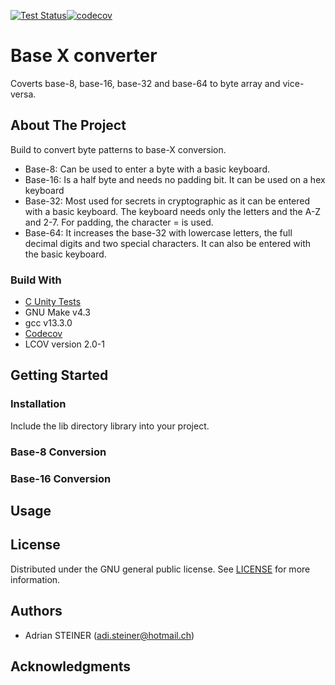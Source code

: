 [![Test Status](https://github.com/steinerAdi/baseX-Converter/actions/workflows/ci.yml/badge.svg)](https://github.com/steinerAdi/baseX-Converter/actions/workflows/ci.yml)[![codecov](https://codecov.io/gh/steinerAdi/baseX-Converter/graph/badge.svg?token=NNY8ENLEP7)](https://codecov.io/gh/steinerAdi/baseX-Converter)

# Base X converter

Coverts base-8, base-16, base-32 and base-64 to byte array and vice-versa. 

## About The Project

Build to convert byte patterns to base-X conversion.
- Base-8:
Can be used to enter a byte with a basic keyboard.
- Base-16:
Is a half byte and needs no padding bit.
It can be used on a hex keyboard
- Base-32:
Most used for secrets in cryptographic as it can be entered with a basic keyboard.
The keyboard needs only the letters and the A-Z and 2-7.
For padding, the character = is used.
- Base-64:
It increases the base-32 with lowercase letters, the full decimal digits and two special characters.
It can also be entered with the basic keyboard.

### Build With
- [C Unity Tests](https://github.com/ThrowTheSwitch/Unity)
- GNU Make v4.3
- gcc v13.3.0
- [Codecov](https://about.codecov.io/)
-  LCOV version 2.0-1

## Getting Started

### Installation
Include the lib directory library into your project. 


### Base-8 Conversion


### Base-16 Conversion

## Usage


## License
Distributed under the GNU general public license.
See [LICENSE](LICENSE) for more information.

## Authors

- Adrian STEINER (adi.steiner@hotmail.ch)

## Acknowledgments
